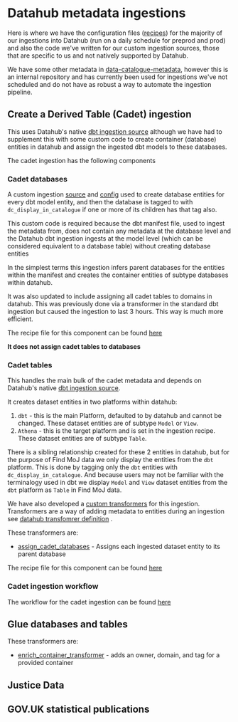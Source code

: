# Datahub metadata ingestions
Here is where we have the configuration files ([recipes](https://datahubproject.io/docs/metadata-ingestion/recipe_overview/)) for the majority of our ingestions into Datahub (run on a daily schedule for preprod and prod) and also the code we've written for our custom ingestion sources, those that are specific to us and not natively supported by Datahub.

We have some other metadata in [data-catalogue-metadata](https://github.com/ministryofjustice/data-catalogue-metadata), however this is an internal repository and has currently been used for ingestions we've not scheduled and do not have as robust a way to automate the ingestion pipeline.


## Create a Derived Table (Cadet) ingestion

This uses Datahub's native [dbt ingestion source](https://datahubproject.io/docs/generated/ingestion/sources/dbt/) although we have had to supplement this with some custom code to create container (database) entities in datahub and assign the ingested dbt models to these databases.

The cadet ingestion has the following components

### Cadet databases
A custom ingestion [source](ingestion/create_cadet_databases_source/source) and [config](ingestion/create_cadet_databases_source/config) used to create database entities for every dbt model entity, and then the database is tagged to with `dc_display_in_catalogue` if one or more of its children has that tag also.

This custom code is required because the dbt manifest file, used to ingest the metadata from, does not contain any metadata at the database level and the Datahub dbt ingestion ingests at the model level (which can be considered equivalent to a database table) without creating database entities

In the simplest terms this ingestion infers parent databases for the entities within the manifest and creates the container entities of subtype databases within datahub. 

It was also updated to include assigning all cadet tables to domains in datahub. This was previously done via a transformer in the standard dbt ingestion but caused the ingestion to last 3 hours. This way is much more efficient.

The recipe file for this component can be found [here](ingestion/create_cadet_databases.yaml)

**It does not assign cadet tables to databases**

### Cadet tables
This handles the main bulk of the cadet metadata and depends on Datahub's native [dbt ingestion source](https://datahubproject.io/docs/generated/ingestion/sources/dbt/). 

It creates dataset entities in two platforms within datahub:
1. `dbt` - this is the main Platform, defaulted to by datahub and cannot be changed. These dataset entities are of subtype `Model` or `View`.
2. `Athena` - this is the target platform and is set in the ingestion recipe. These dataset entities are of subtype `Table`.

There is a sibling relationship created for these 2 entities in datahub, but for the purpose of Find MoJ data we only display the entities from the `dbt` platform. This is done by tagging only the `dbt` entities with `dc_display_in_catalogue`. And because users may not be familiar with the terminalogy used in dbt we display `Model` and `View` dataset entities from the `dbt` platform as `Table` in Find MoJ data.

We have also developed a [custom transformers](https://datahubproject.io/docs/actions/guides/developing-a-transformer/) for this ingestion. Transformers are a way of adding metadata to entities during an ingestion see [datahub transfomrer definition](https://datahubproject.io/docs/metadata-ingestion/docs/transformer/intro/) .

These transformers are:
- [assign_cadet_databases](ingestion/transformers/assign_cadet_databases.py) - Assigns each ingested dataset entity to its parent database

The recipe file for this component can be found [here](ingestion/cadet.yaml)

### Cadet ingestion workflow
The workflow for the cadet ingestion can be found [here](.github/workflows/ingest-cadet-metadata.yml)

## Glue databases and tables

These transformers are:
- [enrich_container_transformer](ingestion/transformers/enrich_container_transformer.py) - adds an owner, domain, and tag for a provided container


## Justice Data

## GOV.UK statistical publications 
